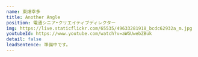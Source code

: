 ```yaml
---
name: 東畑幸多
title: Another Angle
position: 電通シニア•クリエイティブディレクター
img: https://live.staticflickr.com/65535/49633281918_bcdc62932a_m.jpg
youtubeId: https://www.youtube.com/watch?v=aWGUwebZBuk
detail: false
leadSentence: 準備中です。
---
```

